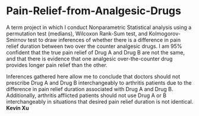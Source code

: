 # Pain-Relief-from-Analgesic-Drugs
A term project in which I conduct Nonparametric Statistical analysis using a permutation test (medians), Wilcoxon Rank-Sum test, and Kolmogorov-Smirnov test to draw inferences of whether there is a difference in pain relief duration between two over the counter analgesic drugs.
I am 95% confident that the true pain relief of Drug A and Drug B are not the same, and that there is evidence that one analgesic over-the-counter drug provides longer pain relief than the other.

Inferences gathered here allow me to conclude that doctors should not prescribe Drug A and Drug B interchangeably to arthritis patients due to the difference in pain relief duration associated with Drug A and Drug B. Additionally, arthritis afflicted patients should not use Drug A or B interchangeably in situations that desired pain relief duration is not identical.
**Kevin Xu**
